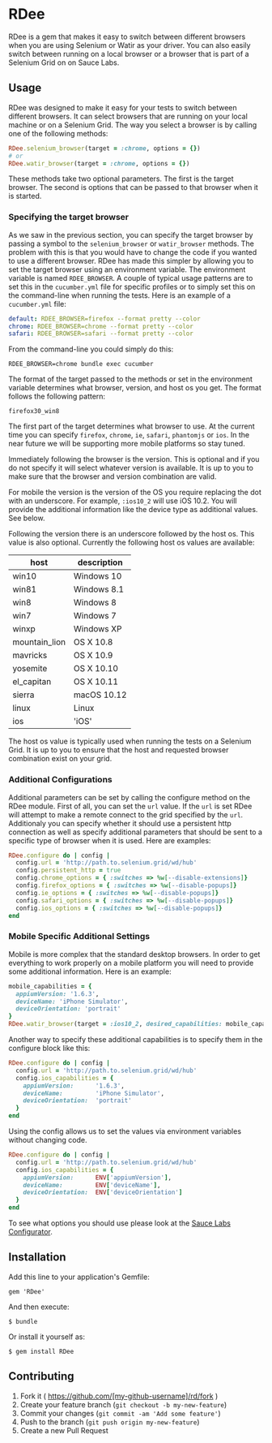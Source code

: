 # RDee

RDee is a gem that makes it easy to switch between different browsers when you are using
Selenium or Watir as your driver.  You can also easily switch between running on a local
browser or a browser that is part of a Selenium Grid on on Sauce Labs.

## Usage

RDee was designed to make it easy for your tests to switch between different browsers.  It
can select browsers that are running on your local machine or on a Selenium Grid.  The way
you select a browser is by calling one of the following methods:

````ruby
RDee.selenium_browser(target = :chrome, options = {})
# or
RDee.watir_browser(target = :chrome, options = {})
````

These methods take two optional parameters.  The first is the target browser.  The second
is options that can be passed to that browser when it is started.

### Specifying the target browser

As we saw in the previous section, you can specify the target browser by passing a symbol
to the `selenium_browser` or `watir_browser` methods.  The problem with this is that you
would have to change the code if you wanted to use a different browser.  RDee has made
this simpler by allowing you to set the target browser using an environment variable.
The environment variable is named `RDEE_BROWSER`.  A couple of typical usage patterns
are to set this in the `cucumber.yml` file for specific profiles or to simply set this
on the command-line when running the tests.  Here is an example of a `cucumber.yml` file:

````yml
default: RDEE_BROWSER=firefox --format pretty --color
chrome: RDEE_BROWSER=chrome --format pretty --color
safari: RDEE_BROWSER=safari --format pretty --color
````

From the command-line you could simply do this:

````
RDEE_BROWSER=chrome bundle exec cucumber
````

The format of the target passed to the methods or set in the environment variable determines
what browser, version, and host os you get.  The format follows the following pattern:

````
firefox30_win8
````

The first part of the target determines what browser to use.  At the current time you can
specify `firefox`, `chrome`, `ie`, `safari`, `phantomjs` or `ios`.  In the near future we will be supporting more
mobile platforms so stay tuned.

Immediately following the browser is the version.  This is optional and if you do not specify
it will select whatever version is available.  It is up to you to make sure that the browser
and version combination are valid.

For mobile the version is the version of the OS you require replacing the
dot with an underscore.  For example, `:ios10_2` will use iOS 10.2.  You will
provide the additional information like the device type as additional
values.  See below.

Following the version there is an underscore followed by the host os.  This value is also
optional.  Currently the following host os values are available:


| host | description |
| --- | --- |
| win10 | Windows 10 |
| win81 | Windows 8.1 |
| win8 | Windows 8 |
| win7 | Windows 7 |
| winxp | Windows XP |
| mountain_lion | OS X 10.8 |
| mavricks | OS X 10.9 |
| yosemite | OS X 10.10 |
| el_capitan | OS X 10.11 |
| sierra | macOS 10.12 |
| linux | Linux |
| ios | 'iOS' |

The host os value is typically used when running the tests on a Selenium Grid.  It is up to
you to ensure that the host and requested browser combination exist on your grid.

### Additional Configurations

Additional parameters can be set by calling the configure method on the RDee module.  First
of all, you can set the `url` value.  If the `url` is set RDee will attempt to make a remote
connect to the grid specified by the `url`.  Additionaly you can specify whether it should
use a persistent http connection as well as specify additional parameters that should be
sent to a specific type of browser when it is used.  Here are examples:

````ruby
RDee.configure do | config |
  config.url = 'http://path.to.selenium.grid/wd/hub'
  config.persistent_http = true
  config.chrome_options = { :switches => %w[--disable-extensions]}
  config.firefox_options = { :switches => %w[--disable-popups]}
  config.ie_options = { :switches => %w[--disable-popups]}
  config.safari_options = { :switches => %w[--disable-popups]}
  config.ios_options = { :switches => %w[--disable-popups]}
end
````

### Mobile Specific Additional Settings
Mobile is more complex that the standard desktop browsers.  In order to get everything
to work properly on a mobile platform you will need to provide some additional information.
Here is an example:

````ruby
mobile_capabilities = {
  appiumVersion: '1.6.3',
  deviceName: 'iPhone Simulator',
  deviceOrientation: 'portrait'
}
RDee.watir_browser(target = :ios10_2, desired_capabilities: mobile_capabilities)
````

Another way to specify these additional capabilities is to specify them in the configure
block like this:

````ruby
RDee.configure do | config |
  config.url = 'http://path.to.selenium.grid/wd/hub'
  config.ios_capabilities = {
    appiumVersion:      '1.6.3',
    deviceName:         'iPhone Simulator',
    deviceOrientation:  'portrait'
  }
end
````

Using the config allows us to set the values via environment variables without changing code.

````ruby
RDee.configure do | config |
  config.url = 'http://path.to.selenium.grid/wd/hub'
  config.ios_capabilities = {
    appiumVersion:      ENV['appiumVersion'],
    deviceName:         ENV['deviceName'],
    deviceOrientation:  ENV['deviceOrientation']
  }
end
````


To see what options you should use please look at the
[Sauce Labs Configurator](https://wiki.saucelabs.com/display/DOCS/Platform+Configurator#/).


## Installation

Add this line to your application's Gemfile:

    gem 'RDee'

And then execute:

    $ bundle

Or install it yourself as:

    $ gem install RDee


## Contributing

1. Fork it ( https://github.com/[my-github-username]/rd/fork )
2. Create your feature branch (`git checkout -b my-new-feature`)
3. Commit your changes (`git commit -am 'Add some feature'`)
4. Push to the branch (`git push origin my-new-feature`)
5. Create a new Pull Request

